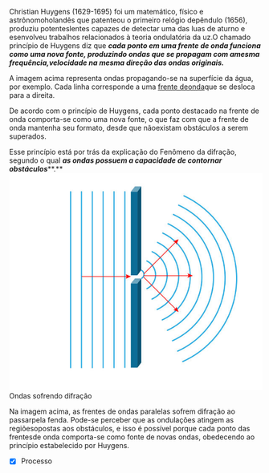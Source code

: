Christian Huygens (1629-1695) foi um matemático, físico e astrônomoholandês que patenteou o primeiro relógio depêndulo (1656), produziu potenteslentes capazes de detectar uma das luas de aturno e esenvolveu trabalhos relacionados à teoria ondulatória da uz.O chamado princípio de Huygens diz que ***cada ponto em uma frente de onda funciona como uma nova fonte, produzindo ondas que se propagam com amesma frequência,velocidade na mesma direção das ondas originais.***

A imagem acima representa ondas propagando-se na superfície da água, por exemplo. Cada linha corresponde a uma [frente deonda](https://mundoeducacao.uol.com.br/fisica/frente-onda-raio-onda.htm)que se desloca para a direita. 

De acordo com o princípio de Huygens, cada ponto destacado na frente de onda comporta-se como uma nova fonte, o que faz com que a frente de onda mantenha seu formato, desde que nãoexistam obstáculos a serem superados.

Esse princípio está por trás da explicação do Fenômeno da difração, segundo o qual ***as ondas possuem a capacidade de contornar obstáculos*****.**
![](Imagens/Pasted%20image%2020201011221708.png)
Ondas sofrendo difração

Na imagem acima, as frentes de ondas paralelas sofrem difração ao passarpela fenda. Pode-se perceber que as ondulações atingem as regiõesopostas aos obstáculos, e isso é possível porque cada ponto das frentesde onda comporta-se como fonte de novas ondas, obedecendo ao princípio estabelecido por Huygens.

- [x] Processo
